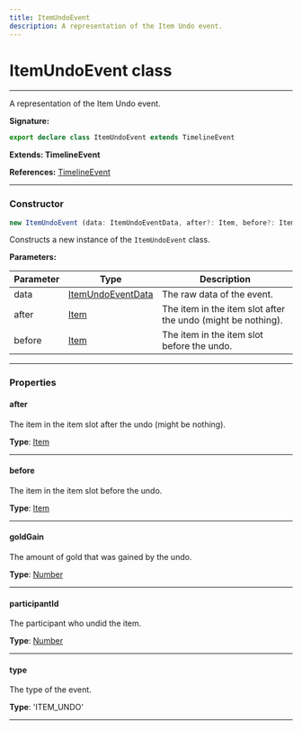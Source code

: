 ```yaml
---
title: ItemUndoEvent
description: A representation of the Item Undo event.
---
```


# ItemUndoEvent class

---

A representation of the Item Undo event.

**Signature:**

```ts
export declare class ItemUndoEvent extends TimelineEvent 
```

**Extends: TimelineEvent**

**References:** [TimelineEvent](/api/timelineevent)

---

### Constructor

```ts
new ItemUndoEvent (data: ItemUndoEventData, after?: Item, before?: Item)
```

Constructs a new instance of the `ItemUndoEvent` class.

**Parameters:**

| Parameter | Type | Description |
| --------- | ---- | ----------- |
| data | [ItemUndoEventData](/api/itemundoeventdata) | The raw data of the event. |
| after | [Item](/api/item) | The item in the item slot after the undo (might be nothing). |
| before | [Item](/api/item) | The item in the item slot before the undo. |
---

### Properties

#### after

The item in the item slot after the undo (might be nothing).



**Type**: [Item](/api/item)

---

#### before

The item in the item slot before the undo.



**Type**: [Item](/api/item)

---

#### goldGain

The amount of gold that was gained by the undo.



**Type**: [Number](https://developer.mozilla.org/en-US/docs/Web/JavaScript/Reference/Global_Objects/Number)

---

#### participantId

The participant who undid the item.



**Type**: [Number](https://developer.mozilla.org/en-US/docs/Web/JavaScript/Reference/Global_Objects/Number)

---

#### type

The type of the event.



**Type**: 'ITEM_UNDO'

---

